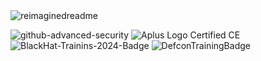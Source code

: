 <img src="https://myreadme.vercel.app/api/embed/BirdsAreFlyingCameras?panels=userstatistics,toprepositories,toplanguages,commitgraph" alt="reimaginedreadme"/> 

![github-advanced-security](https://github.com/BirdsAreFlyingCameras/BirdsAreFlyingCameras/assets/118756597/4e2f57e6-ee6a-4585-864d-d049e2cc4f44) 
![Aplus Logo Certified CE](https://github.com/BirdsAreFlyingCameras/BirdsAreFlyingCameras/assets/118756597/8cb26bc8-ac63-4391-97bb-b3d3e5b4b6d3)
![BlackHat-Trainins-2024-Badge](https://github.com/user-attachments/assets/900e0e3d-81d5-4f95-875a-24b651a002e6)
![DefconTrainingBadge](https://github.com/user-attachments/assets/b9c049d8-6547-4052-8019-2e044132510c)
